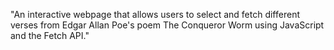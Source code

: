 "An interactive webpage that allows users to select and fetch different verses from Edgar Allan Poe's poem The Conqueror Worm using JavaScript and the Fetch API."
